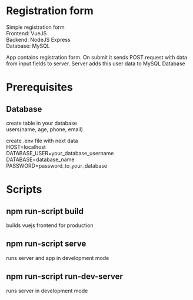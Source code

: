 # Registration form

Simple registration form \
Frontend: VueJS \
Backend: NodeJS Express \
Database: MySQL

App contains registration form.
On submit it sends POST request with data from input fields to server.
Server adds this user data to MySQL Database

# Prerequisites

## Database

create table in your database \
users(name, age, phone, email)

create .env file with next data \
HOST=localhost \
DATABASE_USER=your_database_username \
DATABASE=database_name \
PASSWORD=password_to_your_database

# Scripts

## npm run-script build

builds vuejs frontend for production

## npm run-script serve

runs server and app in development mode

## npm run-script run-dev-server

runs server in development mode
